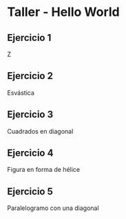 # Taller - Hello World
## Ejercicio 1
Z
## Ejercicio 2
Esvástica
## Ejercicio 3
Cuadrados en diagonal
## Ejercicio 4
Figura en forma de hélice
## Ejercicio 5
Paralelogramo con una diagonal
